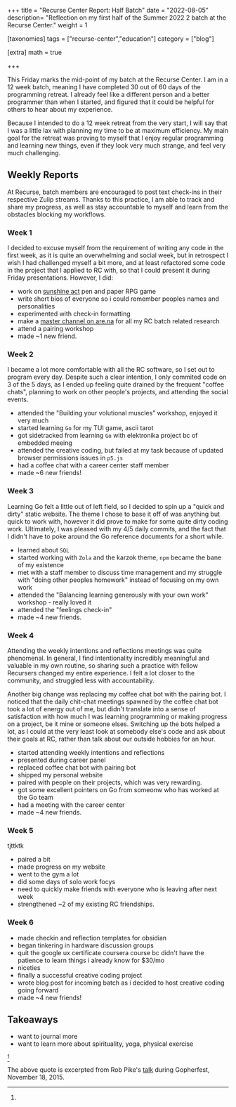 +++
title = "Recurse Center Report: Half Batch"
date = "2022-08-05"
description= "Reflection on my first half of the Summer 2022 2 batch at the Recurse Center."
weight = 1

[taxonomies]
tags = ["recurse-center","education"]
category = ["blog"]

[extra]
math = true


+++

This Friday marks the mid-point of my batch at the Recurse Center. I am in a 12 week batch, meaning I have completed 30 out of 60 days of the programming retreat. I already feel like a different person and a better programmer than when I started, and figured that it could be helpful for others to hear about my experience.

Because I intended to do a 12 week retreat from the very start, I will say that I was a little lax with planning my time to be at maximum efficiency. My main goal for the retreat was proving to myself that I enjoy regular programming and learning new things, even if they look very much strange, and feel very much challenging.

<!--more-->

## Weekly Reports

At Recurse, batch members are encouraged to post text check-ins in their respective Zulip streams. Thanks to this practice, I am able to track and share my progress, as well as stay accountable to myself and learn from the obstacles blocking my workflows.

### Week 1

I decided to excuse myself from the requirement of writing any code in the first week, as it is quite an overwhelming and social week, but in retrospect I wish I had challenged myself a bit more, and at least refactored some code in the project that I applied to RC with, so that I could present it during Friday presentations. However, I did:

- work on [sunshine act](https://asyaplugged.in/do/sunshine-act/) pen and paper RPG game
- write short bios of everyone so i could remember peoples names and personalities
- experimented with check-in formatting
- make a [master channel on are.na](https://www.are.na/anastasia-davydova-lewis/recurse-center-2022) for all my RC batch related research
- attend a pairing workshop
- made ~1 new friend.

### Week 2

I became a lot more comfortable with all the RC software, so I set out to program every day. Despite such a clear intention, I only commited code on 3 of the 5 days, as I ended up feeling quite drained by the frequent "coffee chats", planning to work on other people's projects, and attending the social events.

- attended the "Building your volutional muscles" workshop, enjoyed it very much
- started learning `Go` for my TUI game, ascii tarot
- got sidetracked from learning `Go` with elektronika project bc of embedded meeing
- attended the creative coding, but failed at my task because of updated browser permissions issues in `p5.js`
- had a coffee chat with a career center staff member
- made ~6 new friends!

### Week 3

Learning Go felt a little out of left field, so I decided to spin up a "quick and dirty" static website. The theme I chose to base it off of was anything but quick to work with, however it did prove to make for some quite dirty coding work. Ultimately, I was pleased with my 4/5 daily commits, and the fact that I didn't have to poke around the Go reference documents for a short while.

- learned about `SQL`
- started working with `Zola` and the karzok theme, `npm` became the bane of my existence
- met with a staff member to discuss time management and my struggle with "doing other peoples homework" instead of focusing on my own work
- attended the "Balancing learning generously with your own work" workshop - really loved it
- attended the "feelings check-in"
- made ~4 new friends.

### Week 4

Attending the weekly intentions and reflections meetings was quite phenomenal. In general, I find intentionality incredibly meaningful and valuable in my own routine, so sharing such a practice with fellow Recursers changed my entire experience. I felt a lot closer to the community, and struggled less with accountability.

Another big change was replacing my coffee chat bot with the pairing bot. I noticed that the daily chit-chat meetings spawned by the coffee chat bot took a lot of energy out of me, but didn't translate into a sense of satisfaction with how much I was learning programming or making progress on a project, be it mine or someone elses. Switching up the bots helped a lot, as I could at the very least look at somebody else's code and ask about their goals at RC, rather than talk about our outside hobbies for an hour.

- started attending weekly intentions and reflections
- presented during career panel
- replaced coffee chat bot with pairing bot
- shipped my personal website
- paired with people on their projects, which was very rewarding.
- got some excellent pointers on Go from someonw who has worked at the Go team
- had a meeting with the career center
- made ~4 new friends.

### Week 5

tjttktk

- paired a bit
- made progress on my website
- went to the gym a lot
- did some days of solo work focys
- need to quickly make friends with everyone who is leaving after next week
- strengthened ~2 of my existing RC friendships.

### Week 6

- made checkin and reflection templates for obsidian
- began tinkering in hardware discussion groups
- quit the google ux certificate coursera course bc didn't have the patience to learn things i already know for $30/mo
- niceties
- finally a successful creative coding project
- wrote blog post for incoming batch as i decided to host creative coding going forward
- made ~4 new friends!

## Takeaways

- want to journal more
- want to learn more about spirituality, yoga, physical exercise


[^1]


[^1]:
The above quote is excerpted from Rob Pike's
[talk](https://www.youtube.com/watch?v=PAAkCSZUG1c) during Gopherfest,
November 18, 2015.
